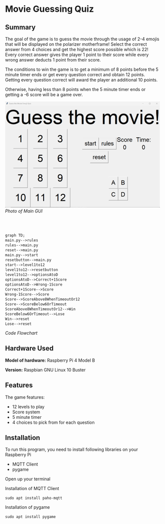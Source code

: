 # Movie Guessing Quiz
## Summary
The goal of the game is to guess the movie through the usage of 2-4 emojis that will be displayed on the polarizer motherframe! 
Select the correct answer from 4 choices and get the highest score possible which is 22! Every correct answer gives the player 1 point to their score while every wrong answer deducts 1 point from their score.

The conditions to win the game is to get a minimum of 8 points before the 5 minute timer ends or get every question correct and obtain 12 points. Getting every question correct will award the player an additional 10 points.

Otherwise, having less than 8 points when the 5 minute timer ends or getting a -6 score will be a game over.

![Main GUI](/Images/GUI.png)
_Photo of Main GUI_

<br>
<br>

```mermaid
graph TD;
main.py-->rules
rules-->main.py
reset-->main.py
main.py-->start
resetbutton-->main.py
start-->level1to12
level1to12-->resetbutton
level1to12-->optionsAtoD
optionsAtoD-->Correct+1Score
optionsAtoD-->Wrong-1Score
Correct+1Score-->Score
Wrong-1Score-->Score
Score-->ScoreAbove8WhenTimeoutOr12
Score-->ScoreBelow6OrTimeout
ScoreAbove8WhenTimeoutOr12-->Win
ScoreBelow6OrTimeout-->Lose
Win-->reset
Lose-->reset
```
_Code Flowchart_

## Hardware Used
**Model of hardware:** Raspberry Pi 4 Model B

**Version:** Raspbian GNU Linux 10 Buster

## Features
The game features:
- 12 levels to play
- Score system
- 5 minute timer
- 4 choices to pick from for each question

## Installation

To run this program, you need to install following libraries on your Raspberry Pi
- MQTT Client
- pygame 

Open up your terminal

Installation of MQTT Client
```
sudo apt install paho-mqtt
```

Installation of pygame
```
sudo apt install pygame
```

## 
